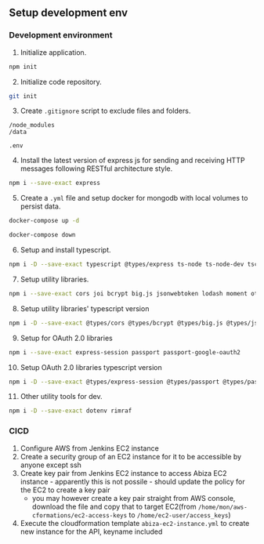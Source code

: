 ## Setup development env
### Development environment
1. Initialize application.
```bash
npm init
```

2. Initialize code repository.
```bash
git init
```

3. Create `.gitignore` script to exclude files and folders.
```
/node_modules
/data

.env
```

4. Install the latest version of express js for sending and receiving HTTP messages following RESTful architecture style.
```bash
npm i --save-exact express
```

5. Create a `.yml` file and setup docker for mongodb with local volumes to persist data.
```bash
docker-compose up -d

docker-compose down
```

6. Setup and install typescript.
```bash
npm i -D --save-exact typescript @types/express ts-node ts-node-dev tsconfig-paths
```

7. Setup utility libraries.
```bash
npm i --save-exact cors joi bcrypt big.js jsonwebtoken lodash moment otplib mongoose
```

8. Setup utility libraries' typescript version
```bash
npm i -D --save-exact @types/cors @types/bcrypt @types/big.js @types/jsonwebtoken @types/lodash
```

9. Setup for OAuth 2.0 libraries
```bash
npm i --save-exact express-session passport passport-google-oauth2
```

10. Setup OAuth 2.0 libraries typescript version
```bash
npm i -D --save-exact @types/express-session @types/passport @types/passport-google-oauth2
```

11. Other utility tools for dev.
```bash
npm i -D --save-exact dotenv rimraf
```

### CICD
1. Configure AWS from Jenkins EC2 instance
2. Create a security group of an EC2 instance for it to be accessible by anyone except ssh
3. Create key pair from Jenkins EC2 instance to access Abiza EC2 instance - apparently this is not possile - should update the policy for the EC2 to create a key pair
    - you may however create a key pair straight from AWS console, download the file and copy that to target EC2(from `/home/mon/aws-cformations/ec2-access-keys` to `/home/ec2-user/access_keys`)
4. Execute the cloudformation template `abiza-ec2-instance.yml` to create new instance for the API, keyname included